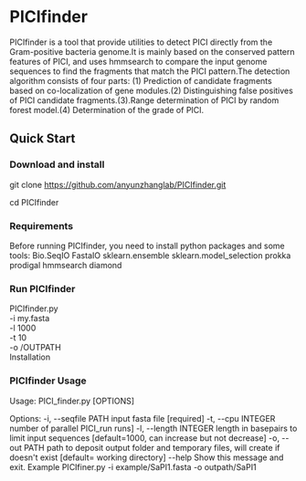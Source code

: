 # PICIfinder
PICIfinder is a tool that provide utilities to detect PICI directly from the Gram-positive bacteria genome.It is mainly based on the conserved pattern features of PICI, and uses hmmsearch to compare the input genome sequences to find the fragments that match the PICI pattern.The detection algorithm consists of four parts: (1) Prediction of candidate fragments based on co-localization of gene modules.(2) Distinguishing false positives of PICI candidate fragments.(3).Range determination of PICI by random forest model.(4) Determination of the grade of PICI.
## Quick Start
### Download and install

git clone https://github.com/anyunzhanglab/PICIfinder.git

cd PICIfinder

### Requirements
Before running PICIfinder, you need to install python packages and some tools:
Bio.SeqIO
FastaIO
sklearn.ensemble
sklearn.model_selection
prokka
prodigal
hmmsearch
diamond
	
### Run PICIfinder 

PICIfinder.py \
	-i my.fasta \
	-l 1000 \
	-t 10 \
 	-o /OUTPATH \
Installation

### PICIfinder Usage
Usage: PICI_finder.py [OPTIONS]

Options:
  -i, --seqfile PATH    input fasta file  [required]
  -t, --cpu INTEGER     number of parallel PICI_run runs]
  -l, --length INTEGER  length in basepairs to limit input sequences
                        [default=1000, can increase but not decrease]
  -o, --out PATH        path to deposit output folder and temporary files,
                        will create if doesn't exist [default= working
                        directory]
  --help                Show this message and exit.
Example
	PICIfiner.py -i example/SaPI1.fasta -o outpath/SaPI1
